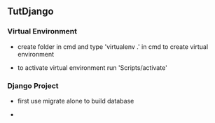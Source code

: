 ## TutDjango
### Virtual Environment
- create folder in cmd and type 'virtualenv .' in cmd to create virtual environment

- to activate virtual environment run 'Scripts/activate'
### Django Project
- first use migrate alone to build database

-
